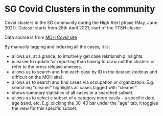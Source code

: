 # SG Covid Clusters in the community

Covid clusters in the SG community during the High Alert phase (May, June 2021). Dataset starts from 28th April 2021, start of the TTSH cluster.

Data source is from [MOH Covid site](https://www.moh.gov.sg/covid-19)

By manually tagging and indexing all the cases, it is:

* allows us, at a glance, to intuitively get case relationship insights.
* is easier to update for reporting than having to draw out the clusters or refer to the press release annexes.
* allows us to search and find each case by ID in the dataset (tedious and difficult on the MOH site).
* allows us to search and find cases via occupation or organization. E.g. searching "cleaner" highlights all cases tagged with "cleaner".
* shows summary statistics of all cases or a searched subset.
* allows us to select a subset of a category more easily - a specific date, age band, etc. E.g. clicking the 30-40 bar under the "age" tab, it toggles the view for this specific subset.


